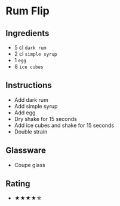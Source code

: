 # Rum Flip

## Ingredients
- 5 cl `dark rum`
- 2 cl `simple syrup`
- 1 `egg`
- 8 `ice cubes`

## Instructions
- Add dark rum
- Add simple syrup
- Add egg
- Dry shake for 15 seconds
- Add ice cubes and shake for 15 seconds
- Double strain

## Glassware
- Coupe glass

## Rating
- ★★★★☆